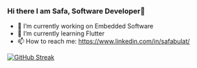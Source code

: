 ### Hi there I am Safa, Software Developer👋

- 🔭 I’m currently working on Embedded Software
- 🌱 I’m currently learning Flutter
- 📫 How to reach me: https://www.linkedin.com/in/safabulat/

[![GitHub Streak](https://streak-stats.demolab.com?user=safabulat&theme=cobalt)](https://git.io/streak-stats)

